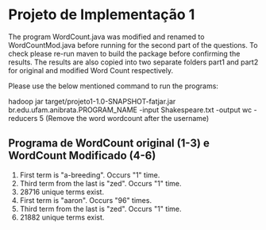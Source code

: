 Projeto de Implementação 1
===========================

The program WordCount.java was modified and renamed to WordCountMod.java before running for the second part of the questions. To check please re-run maven to build the package before confirming the results. The results are also copied into two separate folders part1 and part2 for original and modified Word Count respectively.

Please use the below mentioned command to run the programs:

hadoop jar target/projeto1-1.0-SNAPSHOT-fatjar.jar br.edu.ufam.anibrata.PROGRAM_NAME -input Shakespeare.txt -output wc -reducers 5
(Remove the word wordcount after the username)

Programa de WordCount original (1-3) e WordCount Modificado (4-6)
------------------------------------------------------------------

1. First term is "a-breeding". Occurs "1" time.
2. Third term from the last is "zed". Occurs "1" time.
3. 28716 unique terms exist.
4. First term is "aaron". Occurs "96" times.
5. Third term from the last is "zed". Occurs "1" time.
6. 21882 unique terms exist.

